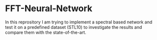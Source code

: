 # FFT-Neural-Network
In this reprository I am trying to implement a spectral based network and test it on a predefined dataset (STL10) to investigate the results and compare them with the state-of-the-art.
